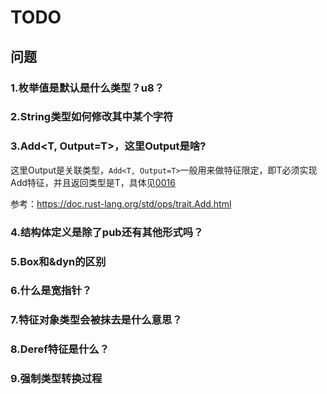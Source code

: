 # TODO

## 问题

### 1.枚举值是默认是什么类型？u8？
### 2.String类型如何修改其中某个字符
### 3.Add<T, Output=T>，这里Output是啥?
这里Output是关联类型，`Add<T, Output=T>`一般用来做特征限定，即T必须实现Add特征，并且返回类型是T，具体见[0016](./0016-特征.md)

参考：https://doc.rust-lang.org/std/ops/trait.Add.html

### 4.结构体定义是除了pub还有其他形式吗？
### 5.Box<dyn>和&dyn的区别
### 6.什么是宽指针？
### 7.特征对象类型会被抹去是什么意思？
### 8.Deref特征是什么？
### 9.强制类型转换过程